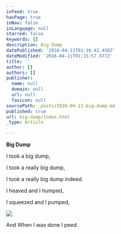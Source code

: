```yaml
---
inFeed: true
hasPage: true
inNav: false
inLanguage: null
starred: false
keywords: []
description: Big Dump
datePublished: '2016-04-11T01:16:42.458Z'
dateModified: '2016-04-11T01:15:57.977Z'
title: ''
author: []
authors: []
publisher:
  name: null
  domain: null
  url: null
  favicon: null
sourcePath: _posts/2016-04-11-big-dump.md
published: true
url: big-dump/index.html
_type: Article

---
```

**Big Dump**

I took a big dump,

I took a really big dump,

I took a really big dump indeed.

I heaved and I humped,

I squeezed and I pumped,

![](https://the-grid-user-content.s3-us-west-2.amazonaws.com/8d433940-7651-49c3-95a6-7f069f5fe71b.jpg)

And When I was done I peed.